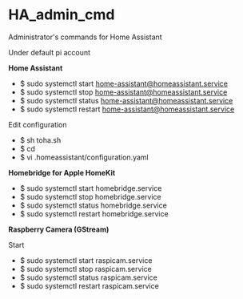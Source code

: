 # HA_admin_cmd
Administrator's commands for Home Assistant

Under default pi account

**Home Assistant**

- $ sudo systemctl start home-assistant@homeassistant.service
- $ sudo systemctl stop home-assistant@homeassistant.service
- $ sudo systemctl status home-assistant@homeassistant.service
- $ sudo systemctl restart home-assistant@homeassistant.service

Edit configuration

- $ sh toha.sh
- $ cd 
- $ vi .homeassistant/configuration.yaml


**Homebridge for Apple HomeKit**

- $ sudo systemctl start homebridge.service
- $ sudo systemctl stop homebridge.service
- $ sudo systemctl status homebridge.service
- $ sudo systemctl restart homebridge.service


**Raspberry Camera (GStream)**

Start

- $ sudo systemctl start raspicam.service
- $ sudo systemctl stop raspicam.service
- $ sudo systemctl status raspicam.service
- $ sudo systemctl restart raspicam.service

